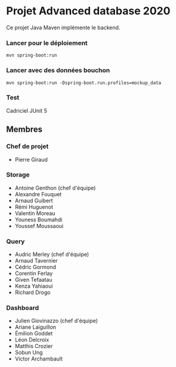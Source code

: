 # Projet Advanced database 2020

Ce projet Java Maven implémente le backend.

### Lancer pour le déploiement

```
mvn spring-boot:run
```

### Lancer avec des données bouchon

```
mvn spring-boot:run -Dspring-boot.run.profiles=mockup_data
```

### Test

Cadriciel JUnit 5

## Membres

### Chef de projet

* Pierre Giraud

### Storage

* Antoine Genthon (chef d'équipe)
* Alexandre Fouquet
* Arnaud Guibert
* Rémi Huguenot
* Valentin Moreau
* Youness Boumahdi
* Youssef Moussaoui

### Query

* Audric Merley (chef d'équipe)
* Arnaud Tavernier
* Cédric Gormond
* Corentin Ferlay
* Given Tefaatau
* Kenza Yahiaoui
* Richard Drogo

### Dashboard
* Julien Giovinazzo (chef d'équipe)
* Ariane Laiguillon
* Émilion Goddet
* Léon Delcroix
* Matthis Crozier
* Sobun Ung
* Victor Archambault
